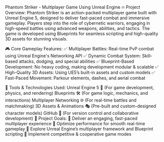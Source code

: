 Phantom Striker - Multiplayer Game Using Unreal Engine
🔥 Project Overview:
Phantom Striker is an action-packed multiplayer game built with Unreal Engine 5, designed to deliver fast-paced combat and immersive gameplay. Players step into the role of cybernetic warriors, engaging in high-speed battles using advanced weapons, abilities, and tactics. The game is developed using Blueprints for seamless scripting and high-quality 3D assets for stunning visuals.

🎮 Core Gameplay Features:
✅ Multiplayer Battles: Real-time PvP combat using Unreal Engine's Networking API
✅ Dynamic Combat System: Skill-based attacks, dodging, and special abilities
✅ Blueprint-Based Development: No heavy coding, making development modular & scalable
✅ High-Quality 3D Assets: Using UE5’s built-in assets and custom models
✅ Fast-Paced Movement: Parkour elements, dashes, and aerial combat

🔧 Tools & Technologies Used:
Unreal Engine 5 🚀 (For game development, physics, and rendering)
Blueprints 🛠️ (For game logic, mechanics, and interactions)
Multiplayer Networking 🌐 (For real-time battles and matchmaking)
3D Assets & Animations 🎭 (Pre-built and custom-designed character models)
GitHub 📂 (For version control and collaborative development)
🎯 Project Goals:
🎯 Deliver an engaging, fast-paced multiplayer experience
🎯 Optimize performance for smooth real-time gameplay
🎯 Explore Unreal Engine’s multiplayer framework and Blueprint scripting
🎯 Implement competitive & cooperative game modes
